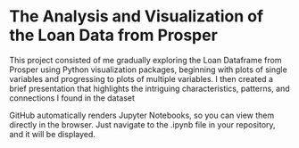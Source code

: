 # The Analysis and Visualization of the Loan Data from Prosper
This project consisted of me gradually exploring the Loan Dataframe from Prosper using Python visualization packages, 
beginning with plots of single variables and progressing to plots of multiple variables. 
I then created a brief presentation that highlights the intriguing characteristics, patterns, and connections I found in the dataset

GitHub automatically renders Jupyter Notebooks, so you can view them directly in the browser. Just navigate to the .ipynb file in your repository, and it will be displayed. 
